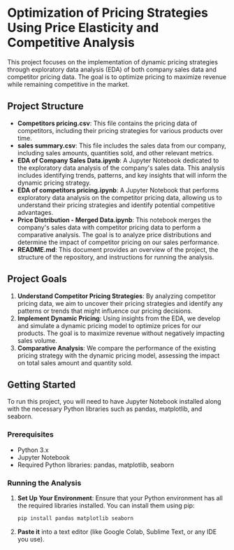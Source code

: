 # Optimization of Pricing Strategies Using Price Elasticity and Competitive Analysis

This project focuses on the implementation of dynamic pricing strategies through exploratory data analysis (EDA) of both company sales data and competitor pricing data. The goal is to optimize pricing to maximize revenue while remaining competitive in the market.

## Project Structure

- **Competitors pricing.csv**: This file contains the pricing data of competitors, including their pricing strategies for various products over time.
- **sales summary.csv**: This file includes the sales data from our company, including sales amounts, quantities sold, and other relevant metrics.
- **EDA of Company Sales Data.ipynb**: A Jupyter Notebook dedicated to the exploratory data analysis of the company's sales data. This analysis includes identifying trends, patterns, and key insights that will inform the dynamic pricing strategy.
- **EDA of competitors pricing.ipynb**: A Jupyter Notebook that performs exploratory data analysis on the competitor pricing data, allowing us to understand their pricing strategies and identify potential competitive advantages.
- **Price Distribution - Merged Data.ipynb**: This notebook merges the company's sales data with competitor pricing data to perform a comparative analysis. The goal is to analyze price distributions and determine the impact of competitor pricing on our sales performance.
- **README.md**: This document provides an overview of the project, the structure of the repository, and instructions for running the analysis.

## Project Goals

1. **Understand Competitor Pricing Strategies**: By analyzing competitor pricing data, we aim to uncover their pricing strategies and identify any patterns or trends that might influence our pricing decisions.
2. **Implement Dynamic Pricing**: Using insights from the EDA, we develop and simulate a dynamic pricing model to optimize prices for our products. The goal is to maximize revenue without negatively impacting sales volume.
3. **Comparative Analysis**: We compare the performance of the existing pricing strategy with the dynamic pricing model, assessing the impact on total sales amount and quantity sold.

## Getting Started

To run this project, you will need to have Jupyter Notebook installed along with the necessary Python libraries such as pandas, matplotlib, and seaborn.

### Prerequisites

- Python 3.x
- Jupyter Notebook
- Required Python libraries: pandas, matplotlib, seaborn

### Running the Analysis

1. **Set Up Your Environment**: Ensure that your Python environment has all the required libraries installed. You can install them using pip:

   ```bash
   pip install pandas matplotlib seaborn
2. **Paste it** into a text editor (like Google Colab, Sublime Text, or any IDE you use).
